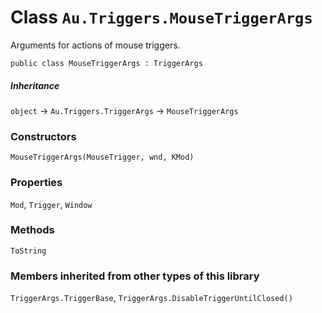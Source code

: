 # Class `Au.Triggers.MouseTriggerArgs`

Arguments for actions of mouse triggers.

```
public class MouseTriggerArgs : TriggerArgs
```

##### Inheritance

`object` → `Au.Triggers.TriggerArgs` → `MouseTriggerArgs`

### Constructors

`MouseTriggerArgs(MouseTrigger, wnd, KMod)`

### Properties

`Mod`, `Trigger`, `Window`

### Methods

`ToString`

### Members inherited from other types of this library
`TriggerArgs.TriggerBase`, `TriggerArgs.DisableTriggerUntilClosed()`